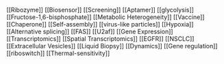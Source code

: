 [[Ribozyme]]
[[Biosensor]]
[[Screening]]
[[Aptamer]]
[[glycolysis]]
[[Fructose-1,6-bisphosphate]]
[[Metabolic Heterogeneity]]
[[Vaccine]]
[[Chaperone]]
[[Self-assembly]]
[[virus-like particles]]
[[Hypoxia]]
[[Alternative splicing]]
[[FAS]]
[[U2af]]
[[Gene Expression]]
[[Transcriptomics]]
[[Spatial Transcriptomics]]
[[EGFR]]
[[NSCLC]]
[[Extracellular Vesicles]]
[[Liquid Biopsy]]
[[Dynamics]]
[[Gene regulation]]
[[riboswitch]]
[[Thermal-sensitivity]]
